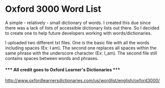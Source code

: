 # Oxford 3000 Word List

A simple - relatively - small dictionary of words. I created this due since there was a lack of lists of accessible dictionary lists out there. So I decided to create one to help future developers working with words/dictionaries.

I uploaded two different txt files. One is the basic file with all the words including spaces (Ex: I am). The second one replaces all spaces within the same phrase with the underscore character (Ex: I_am). The second file still contains spaces between words and phrases.

#### *** All credit goes to Oxford Learner's Dictionaries ***

http://www.oxfordlearnersdictionaries.com/us/wordlist/english/oxford3000/
